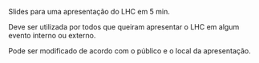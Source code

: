 Slides para uma apresentação do LHC em 5 min.

Deve ser utilizada por todos que queiram apresentar o LHC em algum evento interno ou externo.

Pode ser modificado de acordo com o público e o local da apresentação.
